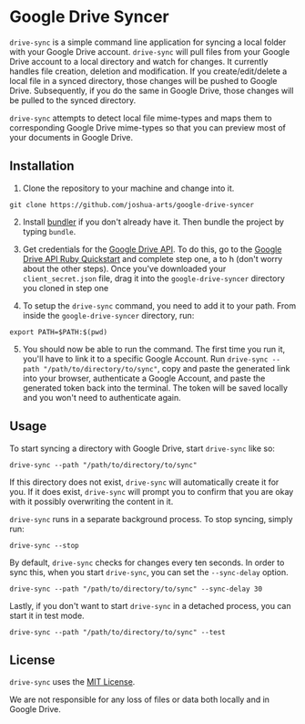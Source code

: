 # Google Drive Syncer

`drive-sync` is a simple command line application for syncing a local folder with your Google Drive account. `drive-sync` will pull files from your Google Drive account to a local directory and watch for changes. It currently handles file creation, deletion and modification. If you create/edit/delete a local file in a synced directory, those changes will be pushed to Google Drive. Subsequently, if you do the same in Google Drive, those changes will be pulled to the synced directory.

`drive-sync` attempts to detect local file mime-types and maps them to corresponding Google Drive mime-types so that you can preview most of your documents in Google Drive.

## Installation

1) Clone the repository to your machine and change into it.

~~~
git clone https://github.com/joshua-arts/google-drive-syncer
~~~

2) Install [bundler](http://bundler.io/) if you don't already have it. Then bundle the project by typing `bundle`.

3) Get credentials for the [Google Drive API](https://developers.google.com/drive/). To do this, go to the [Google Drive API Ruby Quickstart](https://developers.google.com/drive/v3/web/quickstart/ruby) and complete step one, a to h (don't worry about the other steps). Once you've downloaded your `client_secret.json` file, drag it into the `google-drive-syncer` directory you cloned in step one

4) To setup the `drive-sync` command, you need to add it to your path. From inside the `google-drive-syncer` directory, run:

~~~
export PATH=$PATH:$(pwd)
~~~

5) You should now be able to run the command. The first time you run it, you'll have to link it to a specific Google Account. Run `drive-sync --path "/path/to/directory/to/sync"`, copy and paste the generated link into your browser, authenticate a Google Account, and paste the generated token back into the terminal. The token will be saved locally and you won't need to authenticate again.

## Usage

To start syncing a directory with Google Drive, start `drive-sync` like so:

~~~
drive-sync --path "/path/to/directory/to/sync"
~~~

If this directory does not exist, `drive-sync` will automatically create it for you. If it does exist, `drive-sync` will prompt you to confirm that you are okay with it possibly overwriting the content in it.

`drive-sync` runs in a separate background process. To stop syncing, simply run:

~~~
drive-sync --stop
~~~

By default, `drive-sync` checks for changes every ten seconds. In order to sync this, when you start `drive-sync`, you can set the `--sync-delay` option.

~~~
drive-sync --path "/path/to/directory/to/sync" --sync-delay 30
~~~

Lastly, if you don't want to start `drive-sync` in a detached process, you can start it in test mode.

~~~
drive-sync --path "/path/to/directory/to/sync" --test
~~~

## License

`drive-sync` uses the [MIT License](https://github.com/joshua-arts/google-drive-syncer/blob/master/LICENSE.txt).

We are not responsible for any loss of files or data both locally and in Google Drive.
